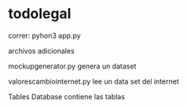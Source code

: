 # todolegal
correr: pyhon3 app.py

archivos adicionales

mockupgenerator.py genera un dataset

valorescambiointernet.py lee un data set del internet

Tables Database contiene las tablas
